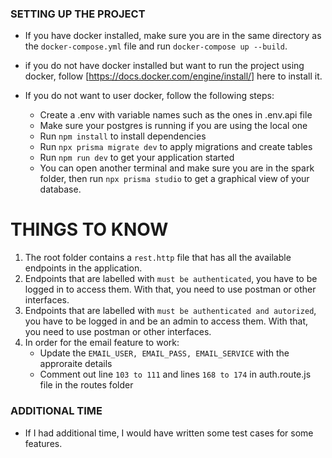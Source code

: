 ### SETTING UP THE PROJECT

- If you have docker installed, make sure you are in the same directory as the ```docker-compose.yml``` file and run ```docker-compose up --build```.

- if you do not have docker installed but want to run the project using docker, follow [https://docs.docker.com/engine/install/] here to install it.

- If you do not want to user docker, follow the following steps:
    * Create a .env with variable names such as the ones in .env.api file
    * Make sure your postgres is running if you are using the local one
    * Run ```npm install``` to install dependencies
    * Run ```npx prisma migrate dev``` to apply migrations and create tables
    * Run ```npm run dev``` to get your application started
    * You can open another terminal and make sure you are in the spark folder, then run ```npx prisma studio``` to get a graphical view of your database.

# THINGS TO KNOW
1. The root folder contains a ```rest.http``` file that has all the available endpoints in the application.
2. Endpoints that are labelled with ```must be authenticated```, you have to be logged in to access them. With that, you need to use postman or other interfaces.
3. Endpoints that are labelled with ```must be authenticated and autorized```, you have to be logged in and be an admin to access them. With that, you need to use postman or other interfaces.
4. In order for the email feature to work:
    * Update the ```EMAIL_USER, EMAIL_PASS, EMAIL_SERVICE``` with the approraite details
    * Comment out line ```103 to 111```  and lines ```168 to 174``` in auth.route.js file in the routes folder

### ADDITIONAL TIME
- If I had additional time, I would have written some test cases for some features.